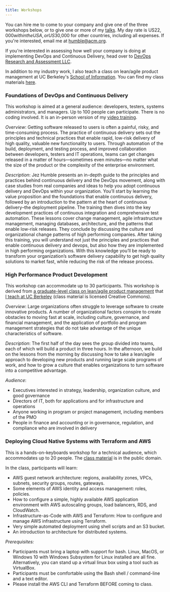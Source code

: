 ```yaml
---
title: Workshops
---
```


You can hire me to come to your company and give one of the three workshops below, or to give one or more of my [talks](/about/talks). My day rate is US$22,000 within the USA, or US$30,000 for other countries, including all expenses. If you're interested, email me at humble@acm.org.

If you're interested in assessing how well your company is doing at implementing DevOps and Continuous Delivery, head over to [DevOps Research and Assessment LLC](https://devops-research.com/).

In addition to my industry work, I also teach a class on lean/agile product management at UC Berkeley's <a href="https://ischool.berkeley.edu">School of Information</a>. You can find my class materials <a href="https://leanagile.pm">here</a>.

### Foundations of DevOps and Continuous Delivery

This workshop is aimed at a general audience: developers, testers, systems administrators, and managers. Up to 100 people can participate. There is no coding involved. It is an in-person version of my [video training](http://www.informit.com/store/continuous-delivery-livelessons-video-training-downloadable-9780134390710).

*Overview*: Getting software released to users is often a painful, risky, and time-consuming process. The practice of continuous delivery sets out the principles and technical practices that enable rapid, low-risk delivery of high quality, valuable new functionality to users. Through automation of the build, deployment, and testing process, and improved collaboration between developers, testers and IT operations, teams can get changes released in a matter of hours—sometimes even minutes—no matter what the size of the product or the complexity of the enterprise environment.

*Description*: Jez Humble presents an in-depth guide to the principles and practices behind continuous delivery and the DevOps movement, along with case studies from real companies and ideas to help you adopt continuous delivery and DevOps within your organization. You’ll start by learning the value proposition and the foundations that enable continuous delivery, followed by an introduction to the pattern at the heart of continuous delivery–the deployment pipeline. The training then dives into the key development practices of continuous integration and comprehensive test automation. These lessons cover change management, agile infrastructure management, managing databases, architecture, and the patterns that enable low-risk releases. They conclude by discussing the culture and organizational change patterns of high performing companies. After taking this training, you will understand not just the principles and practices that enable continuous delivery and devops, but also how they are implemented in high performing organizations. With this knowledge you’ll be ready to transform your organization’s software delivery capability to get high quality solutions to market fast, while reducing the risk of the release process.

### High Performance Product Development

This workshop can accommodate up to 30 participants. This workshop is derived from <a href="https://leanagile.pm">a graduate-level class on lean/agile product management</a> that <a href="https://www.ischool.berkeley.edu/courses/info/290m-3">I teach at UC Berkeley</a> (class material is licensed Creative Commons).

*Overview*: Large organizations often struggle to leverage software to create innovative products. A number of organizational factors conspire to create obstacles to moving fast at scale, including culture, governance, and financial management, and the application of portfolio and program management strategies that do not take advantage of the unique characteristics of software.

*Description*: The first half of the day sees the group divided into teams, each of which will build a product in three hours. In the afternoon, we build on the lessons from the morning by discussing how to take a lean/agile approach to developing new products and running large scale programs of work, and how to grow a culture that enables organizations to turn software into a competitive advantage.

*Audience*:

* Executives interested in strategy, leadership, organization culture, and good governance
* Directors of IT, both for applications and for infrastructure and operations
* Anyone working in program or project management, including members of the PMO
* People in finance and accounting or in governance, regulation, and compliance who are involved in delivery

### Deploying Cloud Native Systems with Terraform and AWS

This is a hands-on-keyboards workshop for a technical audience, which accommodates up to 20 people. The <a href="https://github.com/18F/cloud-native-aws-terraform-workshop">class material</a> is in the public domain.

In the class, participants will learn:

* AWS guest network architecture: regions, availability zones, VPCs, subnets, security groups, routes, gateways.
* Some elements of AWS identity and access management: roles, policies.
* How to configure a simple, highly available AWS application environment with AWS autoscaling groups, load balancers, RDS, and CloudWatch.
* Infrastructure-as-Code with AWS and Terraform: How to configure and manage AWS infrastructure using Terraform.
* Very simple automated deployment using shell scripts and an S3 bucket.
* An introduction to architecture for distributed systems.

_Prerequisites:_

* Participants must bring a laptop with support for bash. Linux, MacOS, or Windows 10 with Windows Subsystem for Linux installed are all fine. Alternatively, you can stand up a virtual linux box using a tool such as VirtualBox.
* Participants must be comfortable using the Bash shell / command-line and a text editor.
* Please install the AWS CLI and Terraform BEFORE coming to class.
